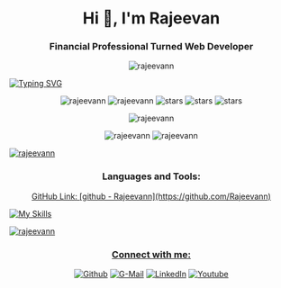 <h1 align="center">Hi 👋, I'm Rajeevan</h1>
<h3 align="center">Financial Professional Turned Web Developer</h3>

<p align="center"> 
<img src="https://typograssy.deno.dev/api?text=Hello%20world!" alt="rajeevann" />
</p>

<p align="center">
  
[![Typing SVG](https://readme-typing-svg.demolab.com?font=Fira+Code&weight=600&size=32&pause=1000&color=1CF701&center=true&vCenter=true&width=1000&height=200&lines=My+name+is+Rajeevan;Budding+Front+End+Developer;%3C+Web+Development+%E2%9D%A4%EF%B8%8F+%2F%3E)](https://git.io/typing-svg)

</p>



<p align="center"> 
<img src="https://img.shields.io/github/followers/rajeevann.svg?style=social&label=Follow&maxAge=2592000" alt="rajeevann" /> 
<img src="https://komarev.com/ghpvc/?username=rajeevann&label=Profile%20views&color=0e75b6&style=flat" alt="rajeevann" />
<img src="https://img.shields.io/github/stars/madushadhanushka?label=Stars" alt="stars">
<img src="https://badgen.net/badge/icon/macOs?icon=apple&label" alt="stars">
<img src="https://badgen.net/badge/icon/windows?icon=windows&label" alt="stars">
</p>

<p align="center">
  <img src="https://quotes-github-readme.vercel.app/api?type=horizontal&theme=dark" alt="rajeevann" />
</p>

<p align="center">
  <img align=top src="https://github-readme-stats.vercel.app/api?username=rajeevann&theme=blue-green" alt="rajeevann" />
 <img src="https://github-readme-stats.vercel.app/api/top-langs/?username=rajeevann&theme=blue-green" alt="rajeevann" />
</p>

<p align="center"> 
  
  <a href="https://github.com/ryo-ma/github-profile-trophy"><img src="https://github-profile-trophy.vercel.app/?username=rajeevann&theme=matrix&column=7&margin-w=15&margin-h=15" alt="rajeevann" /></a> 
  
</p>

<h3 align="center">Languages and Tools:</h3>
<p align="center"> <a href="https://getbootstrap.com" target="_blank" rel="noreferrer"> 
GitHub Link: [github - Rajeevann](https://github.com/Rajeevann)
</p>

  <p align="center">
  
![My Skills](https://skillicons.dev/icons?i=html,css,js,github,nodejs,firebase,react,bootstrap,python) 

  </p>

<p><img align="center" src="https://github-readme-streak-stats.herokuapp.com?user=rajeevann&theme=github-dark" alt="rajeevann" /></p>


<h3 align="center">Connect with me:</h3>
<p align="center">
<a href='https://github.com/Rajeevann'><img src="https://img.shields.io/badge/GitHub-100000?style=for-the-badge&logo=github&logoColor=white" alt="Github"></a>
<a href='mailto:rajee.srs@gmail.com'><img src="https://img.shields.io/badge/Gmail-D14836?style=for-the-badge&logo=gmail&logoColor=white" alt="G-Mail"></a>
<a href='https://www.linkedin.com/in/rajeevan-shanmugavel/'><img src="https://img.shields.io/badge/LinkedIn-0077B5?style=for-the-badge&logo=linkedin&logoColor=white" alt="LinkedIn"></a>
<a href='https://www.youtube.com/channel/UCpjywXUuCHREb8YcYRj5Wfw'><img src="https://img.shields.io/badge/YouTube-FF0000?style=for-the-badge&logo=youtube&logoColor=white" alt="Youtube"></a>
</p>
